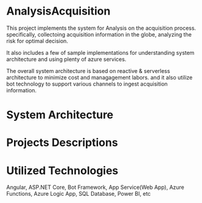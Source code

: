 # AnalysisAcquisition

This project implements the system for Analysis on the acquisition process. specifically, collectoing acquisition information in the globe, analyzing the risk for optimal decision.

It also includes a few of sample implementations for understanding system architecture and using plenty of azure services. 

The overall system architecture is based on reactive & serverless architecture to minimize cost and managagement labors. and it also utilize bot technology to support various channels to ingest acquisition information.

# System Architecture

# Projects Descriptions

# Utilized Technologies
Angular, ASP.NET Core, Bot Framework, App Service(Web App), Azure Functions, Azure Logic App, SQL Database, Power BI, etc

